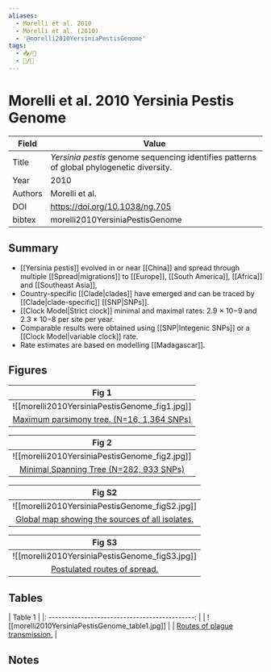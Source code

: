 ```yaml
---
aliases:
  - Morelli et al. 2010
  - Morelli et al. (2010)
  - '@morelli2010YersiniaPestisGenome'
tags: 
  - 📥/📰 
  - 📝/🌱 
---
```


# Morelli et al. 2010 Yersinia Pestis Genome

| Field   | Value                                                                                       |
| ------- | ------------------------------------------------------------------------------------------- |
| Title   | <i>Yersinia pestis</i> genome sequencing identifies patterns of global phylogenetic diversity. | 
| Year    | 2010                                                                                        |
| Authors | Morelli et al.                                                                           |
| DOI     | <https://doi.org/10.1038/ng.705>                                              |
| bibtex  | morelli2010YersiniaPestisGenome         

## Summary

- [[Yersinia pestis]]  evolved in or near [[China]] and spread through multiple [[Spread|migrations]] to [[Europe]], [[South America]], [[Africa]] and [[Southeast Asia]],
- Country-specific [[Clade|clades]] have emerged and can be traced by [[Clade|clade-specific]] [[SNP|SNPs]].
- [[Clock Model|Strict clock]] minimal and maximal rates: 2.9 × 10−9 and 2.3 × 10−8 per site per year.
- Comparable results were obtained using [[SNP|Integenic SNPs]] or a [[Clock Model|variable clock]] rate.
- Rate estimates are based on modelling [[Madagascar]].

## Figures

|                       Fig 1                        |
|:--------------------------------------------------:|
|   ![[morelli2010YersiniaPestisGenome_fig1.jpg]]    |
| [Maximum parsimony tree. (N=16, 1,364 SNPs)](Morelli%20et%20al.%202010%20Yersinia%20Pestis%20Genome.md) |

|                                   Fig 2                                    |
|:--------------------------------------------------------------------------:|
|               ![[morelli2010YersiniaPestisGenome_fig2.jpg]]                |
| [Minimal Spanning Tree (N=282, 933 SNPs)](Morelli%20et%20al.%202010%20Yersinia%20Pestis%20Genome.md) |

| Fig S2                                         |
|:---------------------------------------------: |
| ![[morelli2010YersiniaPestisGenome_figS2.jpg]] |
| [Global map showing the sources of all isolates.](Morelli%20et%20al.%202010%20Yersinia%20Pestis%20Genome.md)                                              |

| Fig S3                                         |
|:---------------------------------------------: |
| ![[morelli2010YersiniaPestisGenome_figS3.jpg]] |
| [Postulated routes of spread.](Morelli%20et%20al.%202010%20Yersinia%20Pestis%20Genome.md)                                              |

## Tables

| Table 1                                         |
|: ---------------------------------------------: |
| ![[morelli2010YersiniaPestisGenome_table1.jpg]] |
| [Routes of plague transmission.](Morelli%20et%20al.%202010%20Yersinia%20Pestis%20Genome.md)                                              |

## Notes
